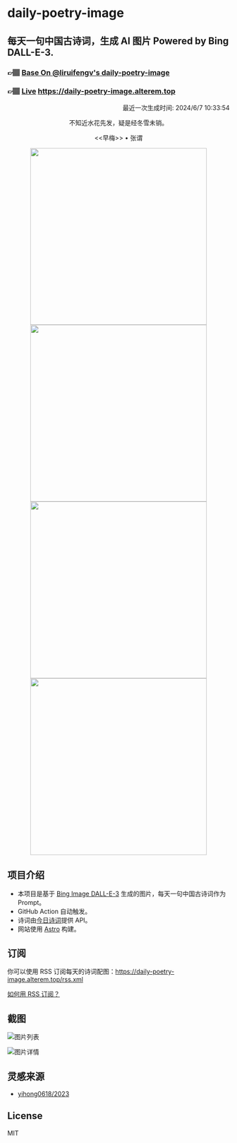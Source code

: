 
# daily-poetry-image

## 每天一句中国古诗词，生成 AI 图片 Powered by Bing DALL-E-3.

### 👉🏽 [Base On @liruifengv's daily-poetry-image](https://github.com/liruifengv/daily-poetry-image)

### 👉🏽 [Live](https://daily-poetry-image.alterem.top/) https://daily-poetry-image.alterem.top

<p align="right">
  最近一次生成时间: 2024/6/7 10:33:54
</p>
<p align="center">
不知近水花先发，疑是经冬雪未销。
</p>
<p align="center">
<<早梅>> • 张谓
</p>
<p align="center">
<img src="https://tse3.mm.bing.net/th/id/OIG3.OdYNxuhrJi6kjyoyPb5k" height="400" width="400" />
<img src="https://tse1.mm.bing.net/th/id/OIG3.C8YRTcjtacA2vZFgg.rB" height="400" width="400" />
<img src="https://tse3.mm.bing.net/th/id/OIG3.cUqwH3beFKWscw13IaEL" height="400" width="400" />
<img src="https://tse1.mm.bing.net/th/id/OIG3.Cs3KekSjKrS27XjsIiT7" height="400" width="400" />
</p>

## 项目介绍

-   本项目是基于 [Bing Image DALL-E-3](https://www.bing.com/images/create) 生成的图片，每天一句中国古诗词作为 Prompt。
-   GitHub Action 自动触发。
-   诗词由[今日诗词](https://www.jinrishici.com/)提供 API。
-   网站使用 [Astro](https://astro.build) 构建。

## 订阅

你可以使用 RSS 订阅每天的诗词配图：https://daily-poetry-image.alterem.top/rss.xml

[如何用 RSS 订阅？](https://zhuanlan.zhihu.com/p/55026716)

## 截图

![图片列表](./screenshots/Snipaste_2023-12-28_21-00-26.png)

![图片详情](./screenshots/Snipaste_2023-12-28_21-00-53.png)

## 灵感来源

-   [yihong0618/2023](https://github.com/yihong0618/2023)

## License

MIT
